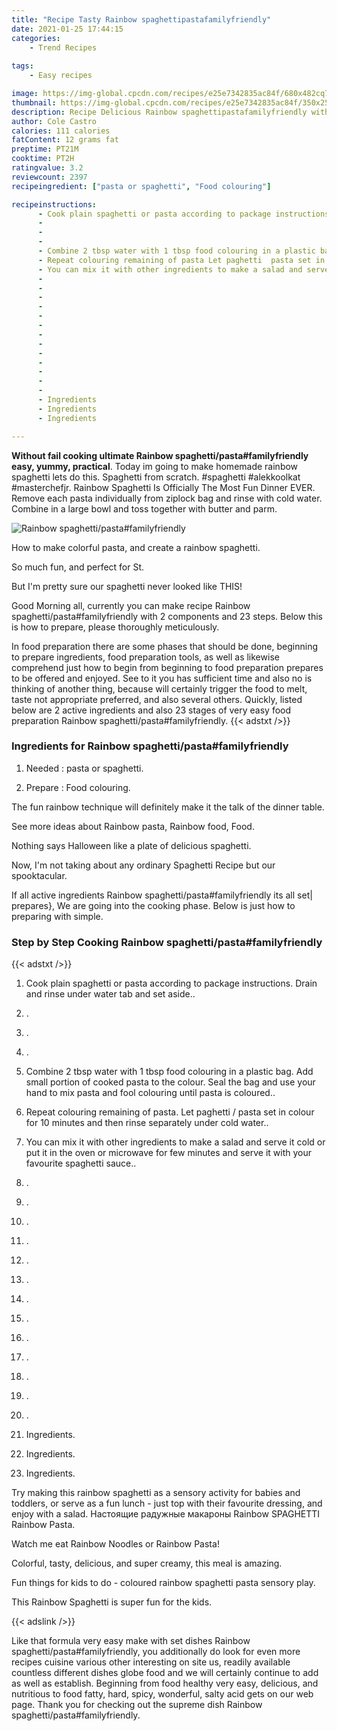 ```yaml
---
title: "Recipe Tasty Rainbow spaghettipastafamilyfriendly"
date: 2021-01-25 17:44:15
categories:
    - Trend Recipes
    
tags:
    - Easy recipes

image: https://img-global.cpcdn.com/recipes/e25e7342835ac84f/680x482cq70/rainbow-spaghettipastafamilyfriendly-recipe-main-photo.jpg
thumbnail: https://img-global.cpcdn.com/recipes/e25e7342835ac84f/350x250cq70/rainbow-spaghettipastafamilyfriendly-recipe-main-photo.jpg
description: Recipe Delicious Rainbow spaghettipastafamilyfriendly with 2 ingredients and 23 stages of easy cooking.
author: Cole Castro
calories: 111 calories
fatContent: 12 grams fat
preptime: PT21M
cooktime: PT2H
ratingvalue: 3.2
reviewcount: 2397
recipeingredient: ["pasta or spaghetti", "Food colouring"]

recipeinstructions: 
      - Cook plain spaghetti or pasta according to package instructions Drain and rinse under water tab and set aside 
      -  
      -  
      -  
      - Combine 2 tbsp water with 1 tbsp food colouring in a plastic bag Add small portion of cooked pasta to the colour Seal the bag and use your hand to mix pasta and fool colouring until pasta is coloured 
      - Repeat colouring remaining of pasta Let paghetti  pasta set in colour for 10 minutes and then rinse separately under cold water 
      - You can mix it with other ingredients to make a salad and serve it cold or put it in the oven or microwave for few minutes and serve it with your favourite spaghetti sauce 
      -  
      -  
      -  
      -  
      -  
      -  
      -  
      -  
      -  
      -  
      -  
      -  
      -  
      - Ingredients 
      - Ingredients 
      - Ingredients

---
```




**Without fail cooking ultimate Rainbow spaghetti/pasta#familyfriendly easy, yummy, practical**. Today im going to make homemade rainbow spaghetti lets do this. Spaghetti from scratch. #spaghetti #alekkoolkat #masterchefjr. Rainbow Spaghetti Is Officially The Most Fun Dinner EVER. Remove each pasta individually from ziplock bag and rinse with cold water. Combine in a large bowl and toss together with butter and parm.


![Rainbow spaghetti/pasta#familyfriendly](https://img-global.cpcdn.com/recipes/e25e7342835ac84f/680x482cq70/rainbow-spaghettipastafamilyfriendly-recipe-main-photo.jpg "Rainbow spaghetti/pasta#familyfriendly")



How to make colorful pasta, and create a rainbow spaghetti.

So much fun, and perfect for St.

But I&#39;m pretty sure our spaghetti never looked like THIS!


Good Morning all, currently you can make recipe Rainbow spaghetti/pasta#familyfriendly with 2 components and 23 steps. Below this is how to prepare, please thoroughly meticulously.

In food preparation there are some phases that should be done, beginning to prepare ingredients, food preparation tools, as well as likewise comprehend just how to begin from beginning to food preparation prepares to be offered and enjoyed. See to it you has sufficient time and also no is thinking of another thing, because will certainly trigger the food to melt, taste not appropriate preferred, and also several others. Quickly, listed below are 2 active ingredients and also 23 stages of very easy food preparation Rainbow spaghetti/pasta#familyfriendly.
{{< adstxt />}}

### Ingredients for Rainbow spaghetti/pasta#familyfriendly


1. Needed  : pasta or spaghetti.

1. Prepare  : Food colouring.


The fun rainbow technique will definitely make it the talk of the dinner table.

See more ideas about Rainbow pasta, Rainbow food, Food.

Nothing says Halloween like a plate of delicious spaghetti.

Now, I&#39;m not taking about any ordinary Spaghetti Recipe but our spooktacular.


If all active ingredients Rainbow spaghetti/pasta#familyfriendly its all set| prepares}, We are going into the cooking phase. Below is just how to preparing with simple.

### Step by Step Cooking Rainbow spaghetti/pasta#familyfriendly

{{< adstxt />}}


1. Cook plain spaghetti or pasta according to package instructions. Drain and rinse under water tab and set aside..



1. .



1. .



1. .



1. Combine 2 tbsp water with 1 tbsp food colouring in a plastic bag. Add small portion of cooked pasta to the colour. Seal the bag and use your hand to mix pasta and fool colouring until pasta is coloured..



1. Repeat colouring remaining of pasta. 
Let paghetti / pasta set in colour for 10 minutes and then rinse separately under cold water..



1. You can mix it with other ingredients to make a salad and serve it cold or put it in the oven or microwave for few minutes and serve it with your favourite spaghetti sauce..



1. .



1. .



1. .



1. .



1. .



1. .



1. .



1. .



1. .



1. .



1. .



1. .



1. .



1. Ingredients.



1. Ingredients.



1. Ingredients.




Try making this rainbow spaghetti as a sensory activity for babies and toddlers, or serve as a fun lunch - just top with their favourite dressing, and enjoy with a salad. Настоящие радужные макароны Rainbow SPAGHETTI Rainbow Pasta.

Watch me eat Rainbow Noodles or Rainbow Pasta!

Colorful, tasty, delicious, and super creamy, this meal is amazing.

Fun things for kids to do - coloured rainbow spaghetti pasta sensory play.

This Rainbow Spaghetti is super fun for the kids.


{{< adslink />}}

Like that formula very easy make with set dishes Rainbow spaghetti/pasta#familyfriendly, you additionally do look for even more recipes cuisine various other interesting on site us, readily available countless different dishes globe food and we will certainly continue to add as well as establish. Beginning from food healthy very easy, delicious, and nutritious to food fatty, hard, spicy, wonderful, salty acid gets on our web page. Thank you for checking out the supreme dish Rainbow spaghetti/pasta#familyfriendly.
